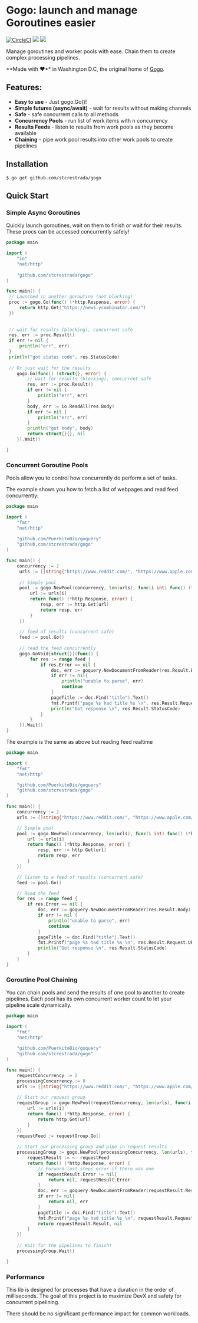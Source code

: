 # Gogo: launch and manage Goroutines easier

[![CircleCI](https://circleci.com/gh/circleci/circleci-docs.svg?style=svg)](https://app.circleci.com/pipelines/circleci/RB2YFmKNkMC34gwyzkDz4x/CKB9Jb9bHRN8FpQGZavFtA)
[![](https://godoc.org/github.com/strestrada/gogo?status.svg)](http://godoc.org/github.com/stcrestrada/gogo)
[![](https://img.shields.io/github/license/stcrestrada/gogo)](https://github.com/stcrestrada/gogo/blob/master/LICENSE)


Manage goroutines and worker pools with ease. Chain them to create complex processing pipelines.   

**Made with ❤**️ in Washington D.C, the original home of [Gogo](https://en.wikipedia.org/wiki/Go-go).

## Features:

- **Easy to use** - Just gogo.Go()!
- **Simple futures (async/await)** - wait for results without making channels
- **Safe** - safe concurrent calls to all methods
- **Concurrency Pools** - run list of work items with n concurrency
- **Results Feeds** - listen to results from work pools as they become available 
- **Chaining** - pipe work pool results into other work pools to create pipelines
 

## Installation

```
$ go get github.com/stcrestrada/gogo
```

## Quick Start

### Simple Async Goroutines

Quickly launch goroutines, wait on them to finish or wait for their results. 
These procs can be accessed concurrently safely!

```go
package main

import (
	"io"
	"net/http"
    
    "github.com/stcrestrada/gogo"
)

func main() {
 // Launched in another goroutine (not blocking)
 proc := gogo.Go(func() (*http.Response, error) {
     return http.Get("https://news.ycombinator.com/")
 })
 
 
 // wait for results (blocking), concurrent safe
 res, err := proc.Result()
 if err != nil {
     println("err", err)
 }
 println("got status code", res.StatusCode)
 
 // Or just wait for the results
	gogo.Go(func() (struct{}, error) {
		// wait for results (blocking), concurrent safe
		res, err := proc.Result()
		if err != nil {
			println("err", err)
		}
		body, err := io.ReadAll(res.Body)
		if err != nil {
			println("err", err)
		}
		println("got body", body)
		return struct{}{}, nil
	}).Wait()

}
```                       

### Concurrent Goroutine Pools

Pools allow you to control how concurrently do perform a set of tasks. 

The example shows you how to fetch a list of webpages and read feed concurrently:

```go
package main

import (
    "fmt"
    "net/http"
	
    "github.com/PuerkitoBio/goquery"
    "github.com/stcrestrada/gogo"
)

func main() {
    concurrency := 2
     urls := []string{"https://www.reddit.com/", "https://www.apple.com/", "https://www.yahoo.com/", "https://news.ycombinator.com/", "https://httpbin.org/uuid"}
     
     // Simple pool
     pool := gogo.NewPool(concurrency, len(urls), func(i int) func() (*http.Response, error) {
         url := urls[i]
         return func() (*http.Response, error) {
             resp, err := http.Get(url)
             return resp, err
         }
     })
     
     // feed of results (concurrent safe)
     feed := pool.Go()
     
     // read the feed concurrently
     gogo.GoVoid[struct{}](func() {
         for res := range feed {
             if res.Error == nil {
                 doc, err := goquery.NewDocumentFromReader(res.Result.Body)
                 if err != nil{
                     println("unable to parse", err)
                     continue
                 }
                 pageTitle := doc.Find("title").Text()
                 fmt.Printf("page %s had title %s \n", res.Result.Request.URL.String(), pageTitle)
                 println("Got response \n", res.Result.StatusCode)
             }
         }
     }).Wait()
}
```

The example is the same as above but reading feed realtime
```go
package main

import (
	"fmt"
	"net/http"

	"github.com/PuerkitoBio/goquery"
	"github.com/stcrestrada/gogo"
)

func main() {
	concurrency := 2
	urls := []string{"https://www.reddit.com/", "https://www.apple.com/", "https://www.yahoo.com/", "https://news.ycombinator.com/", "https://httpbin.org/uuid"}

	// Simple pool
	pool := gogo.NewPool(concurrency, len(urls), func(i int) func() (*http.Response, error) {
		url := urls[i]
		return func() (*http.Response, error) {
			resp, err := http.Get(url)
			return resp, err
		}
	})

	// listen to a feed of results (concurrent safe)
	feed := pool.Go()

	// Read the feed
	for res := range feed {
		if res.Error == nil {
			doc, err := goquery.NewDocumentFromReader(res.Result.Body)
			if err != nil {
				println("unable to parse", err)
				continue
			}
			pageTitle := doc.Find("title").Text()
			fmt.Printf("page %s had title %s \n", res.Result.Request.URL.String(), pageTitle)
			println("Got response \n", res.Result.StatusCode)
		}
	}
}

```


### Goroutine Pool Chaining

You can chain pools and send the results of one pool to another to create pipelines. Each pool
has its own concurrent worker count to let your pipeline scale dynamically.


```go
package main

import (
    "fmt"
    "net/http"
    
    "github.com/PuerkitoBio/goquery"
    "github.com/stcrestrada/gogo"
)

func main() {
    requestConcurrency := 2
    processingConcurrency := 8
    urls := []string{"https://www.reddit.com/", "https://www.apple.com/", "https://www.yahoo.com/", "https://news.ycombinator.com/", "https://httpbin.org/uuid"}
    
    // Start our request group
    requestGroup := gogo.NewPool(requestConcurrency, len(urls), func(i int) func() (*http.Response, error) {
        url := urls[i]
        return func() (*http.Response, error) {
            return http.Get(url)
        }
    })
    requestFeed := requestGroup.Go()
    
    // Start our processing group and pipe in request results
    processingGroup := gogo.NewPool(processingConcurrency, len(urls), func(i int) func() (*http.Response, error) {
        requestResult := <- requestFeed
        return func() (*http.Response, error) {
            // Forward last steps error if there was one
            if requestResult.Error != nil{
                return nil, requestResult.Error
            }
            doc, err := goquery.NewDocumentFromReader(requestResult.Result.Body)
            if err != nil{
                return nil, err
            }
            pageTitle := doc.Find("title").Text()
            fmt.Printf("page %s had title %s \n", requestResult.Request.URL.String(), pageTitle)
            return requestResult.Result, nil
        }
    })
    
    // Wait for the pipelines to finish!
    processingGroup.Wait()

}
```


### Performance

This lib is designed for processes that have a duration in the order of milliseconds. The goal of this 
project is to maximize DevX and safety for concurrent pipelining. 

There should be no significant performance impact for common workloads.

